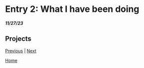 # Entry 2: What I have been doing
##### 11/27/23

## Projects


[Previous](entry01.md) | [Next](entry03.md)

[Home](../README.md)
